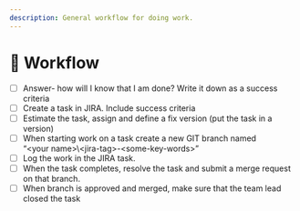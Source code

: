 ```yaml
---
description: General workflow for doing work.
---
```


# 🚿 Workflow

* [ ] Answer- how will I know that I am done? Write it down as a success criteria
* [ ] Create a task in JIRA. Include success criteria
* [ ] Estimate the task, assign and define a fix version (put the task in a version)
* [ ] When starting work on a task create a new GIT branch named\
  “\<your name>\\\<jira-tag>-\<some-key-words>”
* [ ] Log the work in the JIRA task.
* [ ] When the task completes, resolve the task and submit a merge request on that branch.&#x20;
* [ ] When branch is approved and merged, make sure that the team lead closed the task
